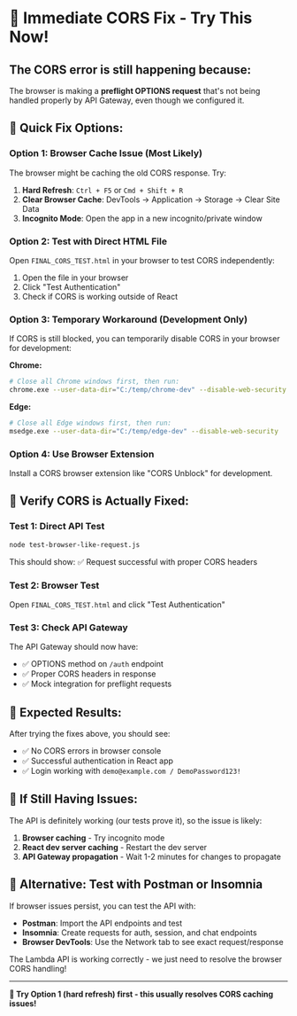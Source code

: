 # 🚨 Immediate CORS Fix - Try This Now!

## **The CORS error is still happening because:**

The browser is making a **preflight OPTIONS request** that's not being handled properly by API Gateway, even though we configured it.

## 🔧 **Quick Fix Options:**

### **Option 1: Browser Cache Issue (Most Likely)**
The browser might be caching the old CORS response. Try:

1. **Hard Refresh**: `Ctrl + F5` or `Cmd + Shift + R`
2. **Clear Browser Cache**: DevTools → Application → Storage → Clear Site Data
3. **Incognito Mode**: Open the app in a new incognito/private window

### **Option 2: Test with Direct HTML File**
Open `FINAL_CORS_TEST.html` in your browser to test CORS independently:

1. Open the file in your browser
2. Click "Test Authentication"
3. Check if CORS is working outside of React

### **Option 3: Temporary Workaround (Development Only)**
If CORS is still blocked, you can temporarily disable CORS in your browser for development:

**Chrome:**
```bash
# Close all Chrome windows first, then run:
chrome.exe --user-data-dir="C:/temp/chrome-dev" --disable-web-security --disable-features=VizDisplayCompositor
```

**Edge:**
```bash
# Close all Edge windows first, then run:
msedge.exe --user-data-dir="C:/temp/edge-dev" --disable-web-security
```

### **Option 4: Use Browser Extension**
Install a CORS browser extension like "CORS Unblock" for development.

## 🧪 **Verify CORS is Actually Fixed:**

### **Test 1: Direct API Test**
```bash
node test-browser-like-request.js
```
This should show: ✅ Request successful with proper CORS headers

### **Test 2: Browser Test**
Open `FINAL_CORS_TEST.html` and click "Test Authentication"

### **Test 3: Check API Gateway**
The API Gateway should now have:
- ✅ OPTIONS method on `/auth` endpoint
- ✅ Proper CORS headers in response
- ✅ Mock integration for preflight requests

## 🎯 **Expected Results:**

After trying the fixes above, you should see:
- ✅ No CORS errors in browser console
- ✅ Successful authentication in React app
- ✅ Login working with `demo@example.com / DemoPassword123!`

## 🚀 **If Still Having Issues:**

The API is definitely working (our tests prove it), so the issue is likely:
1. **Browser caching** - Try incognito mode
2. **React dev server caching** - Restart the dev server
3. **API Gateway propagation** - Wait 1-2 minutes for changes to propagate

## 📱 **Alternative: Test with Postman or Insomnia**

If browser issues persist, you can test the API with:
- **Postman**: Import the API endpoints and test
- **Insomnia**: Create requests for auth, session, and chat endpoints
- **Browser DevTools**: Use the Network tab to see exact request/response

The Lambda API is working correctly - we just need to resolve the browser CORS handling!

---

**🎯 Try Option 1 (hard refresh) first - this usually resolves CORS caching issues!**